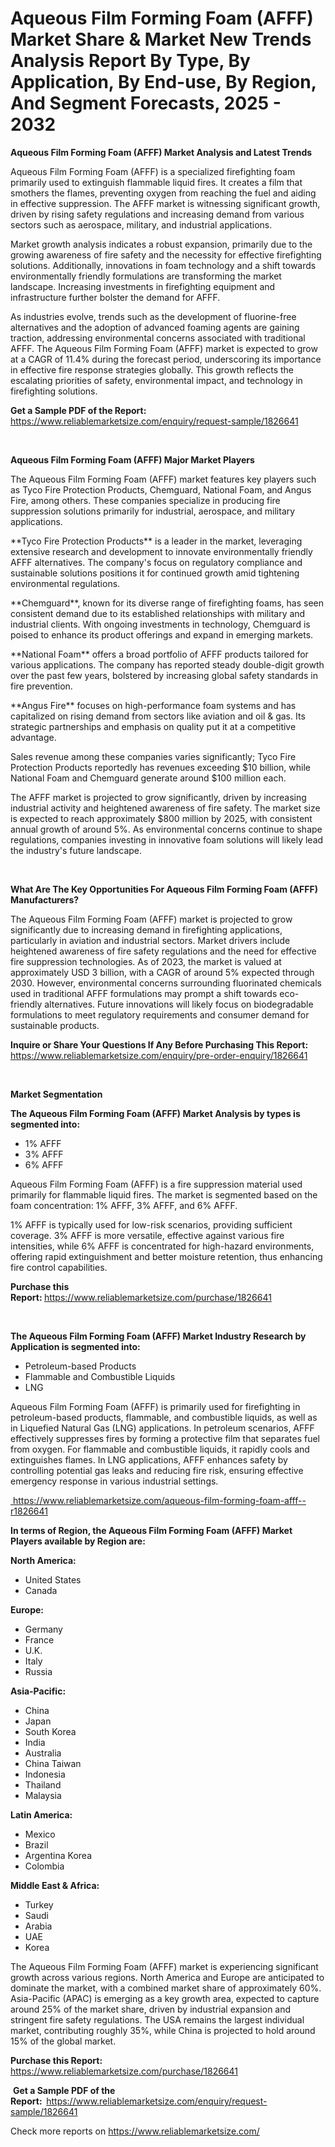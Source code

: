 <p><h1>Aqueous Film Forming Foam (AFFF) Market Share & Market New Trends Analysis Report By Type, By Application, By End-use, By Region, And Segment Forecasts, 2025 - 2032</h1></p><p><strong>Aqueous Film Forming Foam (AFFF) Market Analysis and Latest Trends</strong></p>
<p><p>Aqueous Film Forming Foam (AFFF) is a specialized firefighting foam primarily used to extinguish flammable liquid fires. It creates a film that smothers the flames, preventing oxygen from reaching the fuel and aiding in effective suppression. The AFFF market is witnessing significant growth, driven by rising safety regulations and increasing demand from various sectors such as aerospace, military, and industrial applications. </p><p>Market growth analysis indicates a robust expansion, primarily due to the growing awareness of fire safety and the necessity for effective firefighting solutions. Additionally, innovations in foam technology and a shift towards environmentally friendly formulations are transforming the market landscape. Increasing investments in firefighting equipment and infrastructure further bolster the demand for AFFF. </p><p>As industries evolve, trends such as the development of fluorine-free alternatives and the adoption of advanced foaming agents are gaining traction, addressing environmental concerns associated with traditional AFFF. The Aqueous Film Forming Foam (AFFF) market is expected to grow at a CAGR of 11.4% during the forecast period, underscoring its importance in effective fire response strategies globally. This growth reflects the escalating priorities of safety, environmental impact, and technology in firefighting solutions.</p></p>
<p><strong>Get a Sample PDF of the Report:&nbsp;</strong> <a href="https://www.reliablemarketsize.com/enquiry/request-sample/1826641?utm_campaign=3205&utm_medium=2&utm_source=Github&utm_content=ia&utm_term=03042025&utm_id=aqueous-film-forming-foam-afff">https://www.reliablemarketsize.com/enquiry/request-sample/1826641</a></p>
<p>&nbsp;</p>
<p><strong>Aqueous Film Forming Foam (AFFF) Major Market Players</strong></p>
<p><p>The Aqueous Film Forming Foam (AFFF) market features key players such as Tyco Fire Protection Products, Chemguard, National Foam, and Angus Fire, among others. These companies specialize in producing fire suppression solutions primarily for industrial, aerospace, and military applications.</p><p>**Tyco Fire Protection Products** is a leader in the market, leveraging extensive research and development to innovate environmentally friendly AFFF alternatives. The company's focus on regulatory compliance and sustainable solutions positions it for continued growth amid tightening environmental regulations.</p><p>**Chemguard**, known for its diverse range of firefighting foams, has seen consistent demand due to its established relationships with military and industrial clients. With ongoing investments in technology, Chemguard is poised to enhance its product offerings and expand in emerging markets.</p><p>**National Foam** offers a broad portfolio of AFFF products tailored for various applications. The company has reported steady double-digit growth over the past few years, bolstered by increasing global safety standards in fire prevention.</p><p>**Angus Fire** focuses on high-performance foam systems and has capitalized on rising demand from sectors like aviation and oil & gas. Its strategic partnerships and emphasis on quality put it at a competitive advantage.</p><p>Sales revenue among these companies varies significantly; Tyco Fire Protection Products reportedly has revenues exceeding $10 billion, while National Foam and Chemguard generate around $100 million each.</p><p>The AFFF market is projected to grow significantly, driven by increasing industrial activity and heightened awareness of fire safety. The market size is expected to reach approximately $800 million by 2025, with consistent annual growth of around 5%. As environmental concerns continue to shape regulations, companies investing in innovative foam solutions will likely lead the industry's future landscape.</p></p>
<p>&nbsp;</p>
<p><strong>What Are The Key Opportunities For Aqueous Film Forming Foam (AFFF) Manufacturers?</strong></p>
<p><p>The Aqueous Film Forming Foam (AFFF) market is projected to grow significantly due to increasing demand in firefighting applications, particularly in aviation and industrial sectors. Market drivers include heightened awareness of fire safety regulations and the need for effective fire suppression technologies. As of 2023, the market is valued at approximately USD 3 billion, with a CAGR of around 5% expected through 2030. However, environmental concerns surrounding fluorinated chemicals used in traditional AFFF formulations may prompt a shift towards eco-friendly alternatives. Future innovations will likely focus on biodegradable formulations to meet regulatory requirements and consumer demand for sustainable products.</p></p>
<p><strong>Inquire or Share Your Questions If Any Before Purchasing This Report:</strong> <a href="https://www.reliablemarketsize.com/enquiry/pre-order-enquiry/1826641?utm_campaign=3205&utm_medium=2&utm_source=Github&utm_content=ia&utm_term=03042025&utm_id=aqueous-film-forming-foam-afff">https://www.reliablemarketsize.com/enquiry/pre-order-enquiry/1826641</a></p>
<p>&nbsp;</p>
<p><strong>Market Segmentation</strong></p>
<p><strong>The Aqueous Film Forming Foam (AFFF) Market Analysis by types is segmented into:</strong></p>
<p><ul><li>1% AFFF</li><li>3% AFFF</li><li>6% AFFF</li></ul></p>
<p><p>Aqueous Film Forming Foam (AFFF) is a fire suppression material used primarily for flammable liquid fires. The market is segmented based on the foam concentration: 1% AFFF, 3% AFFF, and 6% AFFF. </p><p>1% AFFF is typically used for low-risk scenarios, providing sufficient coverage. 3% AFFF is more versatile, effective against various fire intensities, while 6% AFFF is concentrated for high-hazard environments, offering rapid extinguishment and better moisture retention, thus enhancing fire control capabilities.</p></p>
<p><strong>Purchase this Report:&nbsp;</strong><a href="https://www.reliablemarketsize.com/purchase/1826641?utm_campaign=3205&utm_medium=2&utm_source=Github&utm_content=ia&utm_term=03042025&utm_id=aqueous-film-forming-foam-afff">https://www.reliablemarketsize.com/purchase/1826641</a></p>
<p>&nbsp;</p>
<p><strong>The Aqueous Film Forming Foam (AFFF) Market Industry Research by Application is segmented into:</strong></p>
<p><ul><li>Petroleum-based Products</li><li>Flammable and Combustible Liquids</li><li>LNG</li></ul></p>
<p><p>Aqueous Film Forming Foam (AFFF) is primarily used for firefighting in petroleum-based products, flammable, and combustible liquids, as well as in Liquefied Natural Gas (LNG) applications. In petroleum scenarios, AFFF effectively suppresses fires by forming a protective film that separates fuel from oxygen. For flammable and combustible liquids, it rapidly cools and extinguishes flames. In LNG applications, AFFF enhances safety by controlling potential gas leaks and reducing fire risk, ensuring effective emergency response in various industrial settings.</p></p>
<p><a href="https://www.reliablemarketsize.com/aqueous-film-forming-foam-afff--r1826641?utm_campaign=3205&utm_medium=2&utm_source=Github&utm_content=ia&utm_term=03042025&utm_id=aqueous-film-forming-foam-afff">&nbsp;https://www.reliablemarketsize.com/aqueous-film-forming-foam-afff--r1826641</a></p>
<p><strong>In terms of Region, the Aqueous Film Forming Foam (AFFF) Market Players available by Region are:</strong></p>
<p>
    <p> <strong> North America: </strong>
        <ul>
            <li>United States</li>
            <li>Canada</li>
        </ul>
        </p> 
    <p> <strong> Europe: </strong>
        <ul>
            <li>Germany</li>
            <li>France</li>
            <li>U.K.</li>
            <li>Italy</li>
            <li>Russia</li>
        </ul>
        </p> 
    <p> <strong> Asia-Pacific: </strong>
        <ul>
            <li>China</li>
            <li>Japan</li>
            <li>South Korea</li>
            <li>India</li>
            <li>Australia</li>
            <li>China Taiwan</li>
            <li>Indonesia</li>
            <li>Thailand</li>
            <li>Malaysia</li>
        </ul>
        </p> 
    <p> <strong> Latin America: </strong>
        <ul>
            <li>Mexico</li>
            <li>Brazil</li>
            <li>Argentina Korea</li>
            <li>Colombia</li>
        </ul>
        </p> 
    <p> <strong> Middle East & Africa: </strong>
        <ul>
            <li>Turkey</li>
            <li>Saudi</li>
            <li>Arabia</li>
            <li>UAE</li>
            <li>Korea</li>
        </ul>
    </p>
    </p>
<p><p>The Aqueous Film Forming Foam (AFFF) market is experiencing significant growth across various regions. North America and Europe are anticipated to dominate the market, with a combined market share of approximately 60%. Asia-Pacific (APAC) is emerging as a key growth area, expected to capture around 25% of the market share, driven by industrial expansion and stringent fire safety regulations. The USA remains the largest individual market, contributing roughly 35%, while China is projected to hold around 15% of the global market.</p></p>
<p><strong>Purchase this Report: </strong><a href="https://www.reliablemarketsize.com/purchase/1826641?utm_campaign=3205&utm_medium=2&utm_source=Github&utm_content=ia&utm_term=03042025&utm_id=aqueous-film-forming-foam-afff">https://www.reliablemarketsize.com/purchase/1826641</a></p>
<p>&nbsp;<strong>Get a Sample PDF of the Report:&nbsp;&nbsp;</strong><a href="https://www.reliablemarketsize.com/enquiry/request-sample/1826641?utm_campaign=3205&utm_medium=2&utm_source=Github&utm_content=ia&utm_term=03042025&utm_id=aqueous-film-forming-foam-afff">https://www.reliablemarketsize.com/enquiry/request-sample/1826641</a></p>
<p><strong></strong></p>
<p>Check more reports on <a href="https://www.reliablemarketsize.com/?utm_campaign=3205&utm_medium=2&utm_source=Github&utm_content=ia&utm_term=03042025&utm_id=aqueous-film-forming-foam-afff">https://www.reliablemarketsize.com/</a></p>